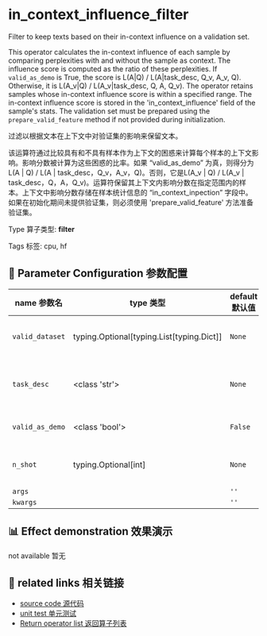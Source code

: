 # in_context_influence_filter

Filter to keep texts based on their in-context influence on a validation set.

This operator calculates the in-context influence of each sample by comparing perplexities with and without the sample as context. The influence score is computed as the ratio of these perplexities. If `valid_as_demo` is True, the score is L(A|Q) / L(A|task_desc, Q_v, A_v, Q). Otherwise, it is L(A_v|Q) / L(A_v|task_desc, Q, A, Q_v). The operator retains samples whose in-context influence score is within a specified range. The in-context influence score is stored in the 'in_context_influence' field of the sample's stats. The validation set must be prepared using the `prepare_valid_feature` method if not provided during initialization.

过滤以根据文本在上下文中对验证集的影响来保留文本。

该运算符通过比较具有和不具有样本作为上下文的困惑来计算每个样本的上下文影响。影响分数被计算为这些困惑的比率。如果 “valid_as_demo” 为真，则得分为L(A | Q) / L(A | task_desc，Q_v，A_v，Q)。否则，它是L(A_v | Q) / L(A_v | task_desc，Q，A，Q_v)。运算符保留其上下文内影响分数在指定范围内的样本。上下文中影响分数存储在样本统计信息的 “in_context_inpection” 字段中。如果在初始化期间未提供验证集，则必须使用 'prepare_valid_feature' 方法准备验证集。

Type 算子类型: **filter**

Tags 标签: cpu, hf

## 🔧 Parameter Configuration 参数配置
| name 参数名 | type 类型 | default 默认值 | desc 说明 |
|--------|------|--------|------|
| `valid_dataset` | typing.Optional[typing.List[typing.Dict]] | `None` | The dataset to use for validation. |
| `task_desc` | <class 'str'> | `None` | The description of the validation task. |
| `valid_as_demo` | <class 'bool'> | `False` | If true, score =  L(A|Q) / L(A|task_desc, Q_v, A_v, Q); |
| `n_shot` | typing.Optional[int] | `None` | The number of shots in validation. |
| `args` |  | `''` |  |
| `kwargs` |  | `''` |  |

## 📊 Effect demonstration 效果演示
not available 暂无

## 🔗 related links 相关链接
- [source code 源代码](../../../data_juicer/ops/filter/in_context_influence_filter.py)
- [unit test 单元测试](../../../tests/ops/filter/test_in_context_influence_filter.py)
- [Return operator list 返回算子列表](../../Operators.md)